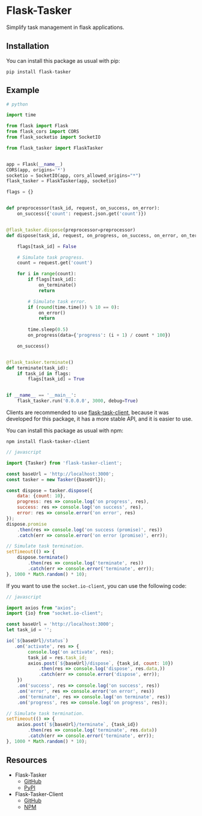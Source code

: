 Flask-Tasker
==============

Simplify task management in flask applications.

Installation
------------

You can install this package as usual with pip:

    pip install flask-tasker

Example
-------

```python
# python

import time

from flask import Flask
from flask_cors import CORS
from flask_socketio import SocketIO

from flask_tasker import FlaskTasker


app = Flask(__name__)
CORS(app, origins='*')
socketio = SocketIO(app, cors_allowed_origins="*")
flask_tasker = FlaskTasker(app, socketio)

flags = {}


def preprocessor(task_id, request, on_success, on_error):
    on_success({'count': request.json.get('count')})


@flask_tasker.dispose(preprocessor=preprocessor)
def dispose(task_id, request, on_progress, on_success, on_error, on_terminate):

    flags[task_id] = False

    # Simulate task progress.
    count = request.get('count')

    for i in range(count):
        if flags[task_id]:
            on_terminate()
            return

        # Simulate task error.
        if (round(time.time()) % 10 == 0):
            on_error()
            return
        
        time.sleep(0.5)
        on_progress(data={'progress': (i + 1) / count * 100})

    on_success()


@flask_tasker.terminate()
def terminate(task_id):
    if task_id in flags:
        flags[task_id] = True


if __name__ == '__main__':
    flask_tasker.run('0.0.0.0', 3000, debug=True)
```

Clients are recommended to use [flask-task-client](https://www.npmjs.com/package/flask-tasker-client), because it was developed for this package, it has a more stable API, and it is easier to use.

You can install this package as usual with npm:

    npm install flask-tasker-client

```javascript
// javascript

import {Tasker} from 'flask-tasker-client';

const baseUrl = 'http://localhost:3000';
const tasker = new Tasker({baseUrl});

const dispose = tasker.dispose({
    data: {count: 10},
    progress: res => console.log('on progress', res),
    success: res => console.log('on success', res),
    error: res => console.error('on error', res)
});
dispose.promise
    .then(res => console.log('on success (promise)', res))
    .catch(err => console.error('on error (promise)', err));

// Simulate task termination.
setTimeout(() => {
    dispose.terminate()
        .then(res => console.log('terminate', res))
        .catch(err => console.error('terminate', err));
}, 1000 * Math.random() * 10);
```

If you want to use the `socket.io-client`, you can use the following code:
```javascript
// javascript

import axios from "axios";
import {io} from "socket.io-client";

const baseUrl = 'http://localhost:3000';
let task_id = '';

io(`${baseUrl}/status`)
   .on('activate', res => {
        console.log('on activate', res);
        task_id = res.task_id;
        axios.post(`${baseUrl}/dispose`, {task_id, count: 10})
            .then(res => console.log('dispose', res.data,))
            .catch(err => console.error('dispose', err));
    })
    .on('success', res => console.log('on success', res))
    .on('error', res => console.error('on error', res))
    .on('terminate', res => console.log('on terminate', res))
    .on('progress', res => console.log('on progress', res));

// Simulate task termination.
setTimeout(() => {
    axios.post(`${baseUrl}/terminate`, {task_id})
        .then(res => console.log('terminate', res.data))
        .catch(err => console.error('terminate', err));
}, 1000 * Math.random() * 10);
```

Resources
---------

- Flask-Tasker
  - [GitHub](https://github.com/xuhuanstudio/flask-tasker)
  - [PyPI](https://pypi.python.org/pypi/Flask-Tasker)
- Flask-Tasker-Client
  - [GitHub](https://github.com/xuhuanstudio/flask-tasker-client)
  - [NPM](https://www.npmjs.com/package/flask-tasker-client)
